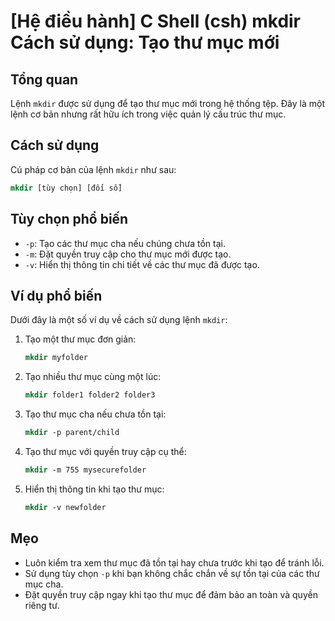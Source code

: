 # [Hệ điều hành] C Shell (csh) mkdir Cách sử dụng: Tạo thư mục mới

## Tổng quan
Lệnh `mkdir` được sử dụng để tạo thư mục mới trong hệ thống tệp. Đây là một lệnh cơ bản nhưng rất hữu ích trong việc quản lý cấu trúc thư mục.

## Cách sử dụng
Cú pháp cơ bản của lệnh `mkdir` như sau:
```csh
mkdir [tùy chọn] [đối số]
```

## Tùy chọn phổ biến
- `-p`: Tạo các thư mục cha nếu chúng chưa tồn tại.
- `-m`: Đặt quyền truy cập cho thư mục mới được tạo.
- `-v`: Hiển thị thông tin chi tiết về các thư mục đã được tạo.

## Ví dụ phổ biến
Dưới đây là một số ví dụ về cách sử dụng lệnh `mkdir`:

1. Tạo một thư mục đơn giản:
   ```csh
   mkdir myfolder
   ```

2. Tạo nhiều thư mục cùng một lúc:
   ```csh
   mkdir folder1 folder2 folder3
   ```

3. Tạo thư mục cha nếu chưa tồn tại:
   ```csh
   mkdir -p parent/child
   ```

4. Tạo thư mục với quyền truy cập cụ thể:
   ```csh
   mkdir -m 755 mysecurefolder
   ```

5. Hiển thị thông tin khi tạo thư mục:
   ```csh
   mkdir -v newfolder
   ```

## Mẹo
- Luôn kiểm tra xem thư mục đã tồn tại hay chưa trước khi tạo để tránh lỗi.
- Sử dụng tùy chọn `-p` khi bạn không chắc chắn về sự tồn tại của các thư mục cha.
- Đặt quyền truy cập ngay khi tạo thư mục để đảm bảo an toàn và quyền riêng tư.